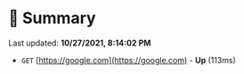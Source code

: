 # 📖 Summary
Last updated: **10/27/2021, 8:14:02 PM**

- `GET` [https://google.com](https://google.com) - **Up** (113ms)

